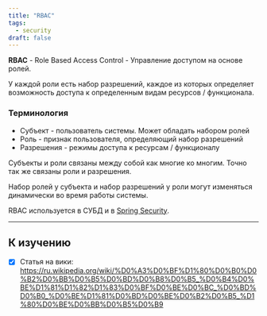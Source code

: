 ```yaml
---
title: "RBAC"
tags:
  - security
draft: false
---
```


**RBAC** - Role Based Access Control - Управление доступом на основе ролей.

У каждой роли есть набор разрешений, каждое из которых определяет возможность доступа к определенным видам ресурсов / функционала.

### Терминология

- Субъект - пользователь системы. Может обладать набором ролей
- Роль - признак пользователя, определяющий набор разрешений
- Разрешения - режимы доступа к ресурсам / функционалу

Субъекты и роли связаны между собой как многие ко многим. Точно так же связаны роли и разрешения.

Набор ролей у субъекта и набор разрешений у роли могут изменяться динамически во время работы системы.

RBAC используется в СУБД и в [Spring Security](../spring/spring_security.md).

---
## К изучению

- [X] Статья на вики: https://ru.wikipedia.org/wiki/%D0%A3%D0%BF%D1%80%D0%B0%D0%B2%D0%BB%D0%B5%D0%BD%D0%B8%D0%B5_%D0%B4%D0%BE%D1%81%D1%82%D1%83%D0%BF%D0%BE%D0%BC_%D0%BD%D0%B0_%D0%BE%D1%81%D0%BD%D0%BE%D0%B2%D0%B5_%D1%80%D0%BE%D0%BB%D0%B5%D0%B9